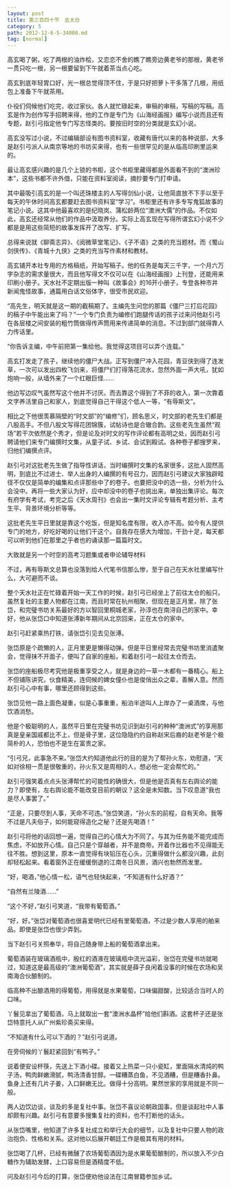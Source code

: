 ```yaml
---
layout: post
title: 第三百四十节　去太仓
category: 5
path: 2012-12-6-5-34000.md
tag: [normal]
---
```


高玄喝了粥，吃了两根的油炸桧，又恋恋不舍的瞧了瞧旁边黄老爷的那根，黄老爷一贯只吃一根，另一根要留到下午就着茶当点心吃。

高玄到底年轻胃口好，光一根总觉得顶不住，于是只好把萝卜干多落了几根，用纸包上准备下午就茶用。

仆役们伺候他们吃完，收过家伙。各人就忙碌起来，审稿的审稿，写稿的写稿。高玄是作为创作写手招聘来得，他的工作是专门为《山海经画报》编写小说而且还有专题，赵引弓指定他专门写志怪类的。要按旧时空的分类就是玄幻小说。

高玄没写过小说，不过编辑部设有图书资料室，收藏有唐代以来的各种说部，大多是赵引弓派人从南京等地的书坊买来得，也有一些很罕见的是从临高印刷里运来的。

最让高玄感兴趣的是几个上锁的书柜，这个书柜里藏得都是外面看不到的“澳洲珍本”，这些书都不许外借，只能在资料室阅读，摘抄要专门打申请。

其中最吸引高玄的是一个叫还珠楼主的人写得剑仙小说，让他简直放不下手以至于每天的午休时间高玄都要赶去图书资料室“学习”。书柜里还有许多专写鬼狐故事的笔记小说。这其中他最喜欢的是纪晓岚、蒲松龄两位“澳洲大儒”的作品。不仅如此，高玄还经常从他们的作品中汲取养分。实际上高玄现在写得所谓玄幻小说不少都是是用这些简短的故事发挥开了改写、扩写。

总得来说就《聊斋志异》、《阅微草堂笔记》、《子不语》之类的充当题材。而《蜀山剑侠传》、《青城十九侠》之类的充当写作素材和教材。

高玄铺开本社专用的方格稿纸，开始写稿子。他的任务是每天三千字，一个月六万字杂志的需求量很大，而且他写得文不仅可以在《山海经画报》上刊登，还能用来印刷小册子。天水社不定期出版一种叫《故事会》的16开小册子，专登各种市井新闻鬼怪故事，通篇用白话文俗体字，很受市民欢迎。

“高先生，明天就是这一期的截稿期了。主编先生问您的那篇《僵尸三打后花园》的稿子中午能出来了吗？”一个专门负责为编修们跑腿传话的孩子过来问他赵引弓在各层楼之间安装的粗竹筒做得传声筒用来传递简单的消息。不过到部门就得靠人力传话里。

“你告诉主编，中午前把第一集给他。我觉得这项目可以弄个连载。”

高玄打发走了孩子，继续他的僵尸大战。正写到僵尸冲入花园，青豆侠到得了连发草，一次可以发出四枚飞剑来，将僵尸们打得落花流水，忽然外面一声大吼，犹如炮响一般，从墙外来了一个红眼巨怪……

他边写边叹气虽然写这个他并不讨厌。而去靠这个得到了不菲的收入，第一次靠着文字养活里自己和家人，到底觉得自己干得这个低人一等，“有辱斯文”。

相比之下他很羡慕隔壁的“时文部”的“编修”们，顾名思义，时文部的老先生们都是八股高手。不但八股文写得花团锦簇，试帖诗也是合辙合韵。这些老先生虽然“观场”若干次依然是个秀才，但是论及对时文的写作评论都有高明之处，因而赵引弓聘请他们来专门编撰时文集，从童子试、乡试、会试到殿试。各种卷子都搜罗来，归他们编撰点评。

赵引弓对这批老先生做了指导性讲话，当时编撰时文集的名家很多，这批人固然高明，到底比不过进士、举人出身的人编撰的有号召力，因而赵引弓建议大家独辟畦径不仅仅是简单的编集和点评那些中了的卷子。也要把没中的选一些，分析为什么会没中。再将一些大家认为好，应中却没中的卷子也挑出来，单独出集评论。每次有府学有考试，考完之后《天水周刊》也会出一集时文评论专辑有考题分析、主考生平、背景环境分析等等。

这批老先生平日里就是靠这个吃饭，但是知名度有限，收入亦不高。如今有人提供专门的地方，好吃好喝的让他们干这个。自我存在感大为增加，干劲十足，每天都可以听到他们在那里之乎者也的诵读那一篇篇时文。

大致就是另一个时空的高考习题集或者申论辅导材料

不过，再有辱斯文总算也没落到给人代笔书信那么惨，至于自己在天水社里编写什么，大可避而不谈。

整个天水社正在忙碌着开始一天工作的时候，赵引弓已经坐上了前往太仓的船只。虽然复社的主要人物都在江南，而且时常在杭州相聚，但现在是正月里，除了张岱，和完璧书坊关系最好的方以智回里桐城老家，孙淳也在南浔自己的家中。幸好，他从张岱口中知道张溥新年期间从北京回来，正在太仓的家中。

赵引弓赶紧乘热打铁，请张岱引见去见张溥。

张岱原是个疏懒的人，正月里更是懒得动弹。但是平日里经常去完璧书坊里消遣聚会，觉得抹不开面子，便叫了自家的座船，和着赵引弓一起往太仓而去。

张岱的座船极尽考究他是极重享受之人，就是身边的一草一木都有一番精心。船上不但铺陈讲究，伙食精美，连伺候的婢女僮仆也是俊俏出众之辈，善解人意。然而赵引弓心中有事，哪里还顾得到这些。

张岱见他一路上面色凝重，似是心事重重，船泊半途叫人上岸办了一桌酒席，与他饮酒消愁。

他是个极聪明的人，虽然平日里在完璧书坊见识到赵引弓的种种“澳洲式”的享用那真是皇亲国戚都比不上，但是骨子里，这位隐隐约约自称赵宋后裔的赵老爷是个极简朴的人，恐怕也不是生在富贵之家。

“引弓兄，此事急不来。”张岱大约知道他此行的目的是为了帮孙火东，劝慰道，“天如对徐相一贯是很敬重的，孙火东又是周相的人，想必他一定会帮忙的。”

赵引弓强笑着点点头张溥帮忙的可能性的确很大，但是他是否真有左右舆论的能力？即使有，左右舆论能不能改变目前的朝议？这全是未知数。当下叹息道“我也是尽人事罢了。”

“正是，只要尽到人事，天命不可违。”张岱笑道，“孙火东的前程，自有天命。我等不过是凡夫俗子，如何能窥得造化之秘？还是先喝酒！”

赵引弓将他的话回想一遍，觉得自己的心情大为不同了。与其为任务能不能完成而焦虑，不如放开心情。自己只是个穿越者，并不是商帝。开着作比器也不见得能无往不胜。想到这里，原本一直觉得有块铅压在心头，沉重得做什么都没兴趣，此刻却轻松起来。看着窗外正在缓缓倒退的江南冬日风景，酒兴也勃然而发里。

“好，喝酒，”他心情一松，语气也轻快起来，“不知道有什么好酒？”

“自然有兰陵酒……”

“这个不好，”赵引弓笑道，“我带有葡萄酒。”

“好，好。”张岱对葡萄酒也很喜爱明代已经有里葡萄酒，不过是少数人享用的舶来品。即使是张岱也很少弄到。

当下赵引弓关照奉华，将自己随身带上船的葡萄酒拿出来。

葡萄酒装在玻璃酒瓶中，殷红的酒液在玻璃瓶中流光溢彩，张岱在完璧书坊就喝过，知道这是最高级的“澳洲葡萄酒”，其实就是薛子良闲着没事的时候在农场和吴南海合伙酿制的。

临高种不出酿酒用的得葡萄，用得就是水果葡萄，口味偏甜酸，比较适合当时人的口味。

丫鬟见拿出了葡萄酒，马上就取出一套“澳洲水晶杯”给他们斟酒。这套杯子还是张岱特意托人从广州紫珍斋买来得。

“不知道有什么可以下酒的？”赵引弓说道。

在旁伺候的丫鬟赶紧回到“有鸭子。”

说着便安设杯筷，先送上下酒小碟。接着又上热菜一只小瓷缸，里面隔水清炖的鸭子汤，鸭肉鲜嫩滑腻，鸭汤清香甘醇。一碟糟蒸白鱼，不见酒糟，但是糟香扑鼻。鱼身上还有几片子姜，入口鲜嫩无比。做得十分高明。果然世家的享用就是不同一般。

两人边饮边谈，谈及的多是复社中事。张岱不喜议论朝政国事，但是谈起社中人事却颇有兴趣。赵引弓有意要多搜集复社的资料，也不打断他的话头。

从张岱嘴里，他知道了许多复社成立和举行大会的细节，以及复社中只要人物的政治抱负、性格和关系。这对他以后展开朝廷工作是极其有用的材料。

张岱喝了几杯，已经有微醺了农场葡萄酒因为是水果葡萄酿制的，所以放入不少白糖作为辅助发酵，上口容易但是酒精度不低。

问及赵引弓今后的打算，张岱便劝他设法在江南冒籍参加乡试。